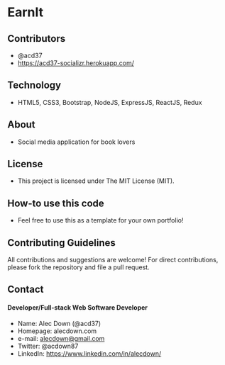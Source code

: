 # EarnIt

## Contributors
* @acd37
* https://acd37-socializr.herokuapp.com/

## Technology
* HTML5, CSS3, Bootstrap, NodeJS, ExpressJS, ReactJS, Redux

## About
* Social media application for book lovers


## License 
* This project is licensed under The MIT License (MIT).


## How-to use this code
* Feel free to use this as a template for your own portfolio!

## Contributing Guidelines
All contributions and suggestions are welcome!
For direct contributions, please fork the repository and file a pull request. 

## Contact
#### Developer/Full-stack Web Software Developer
* Name: Alec Down (@acd37)
* Homepage: alecdown.com
* e-mail: alecdown@gmail.com
* Twitter: @acdown87
* LinkedIn: https://www.linkedin.com/in/alecdown/
